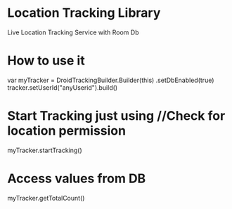 # Location Tracking Library  #

Live Location Tracking Service with Room Db 


# How to use it #

 var myTracker = DroidTrackingBuilder.Builder(this)
      .setDbEnabled(true)
      tracker.setUserId("anyUserid").build()
      
      
 # Start Tracking just using //Check for location permission 
 myTracker.startTracking()
   
 # Access values from DB 
 myTracker.getTotalCount()
   


